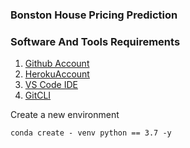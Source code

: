 ### Bonston House Pricing Prediction

### Software And Tools Requirements

1. [Github Account](https://github.com)
2. [HerokuAccount](https://heroku.com)
3. [VS Code IDE](https://code.visualstudios.com)
4. [GitCLI](https://git-scm.com/book/en/v2/Getting-Started-The-Command-Line)

Create a new environment

```
conda create - venv python == 3.7 -y
```